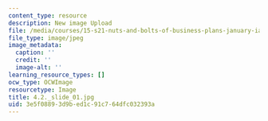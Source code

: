 ```yaml
---
content_type: resource
description: New image Upload
file: /media/courses/15-s21-nuts-and-bolts-of-business-plans-january-iap-2014/3e5f08893d9bed1c91c764dfc032393a_4.2._slide_01.jpg
file_type: image/jpeg
image_metadata:
  caption: ''
  credit: ''
  image-alt: ''
learning_resource_types: []
ocw_type: OCWImage
resourcetype: Image
title: 4.2._slide_01.jpg
uid: 3e5f0889-3d9b-ed1c-91c7-64dfc032393a
---
```

